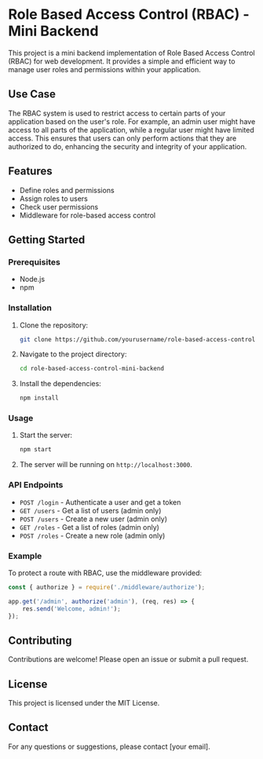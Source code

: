 # Role Based Access Control (RBAC) - Mini Backend

This project is a mini backend implementation of Role Based Access Control (RBAC) for web development. It provides a simple and efficient way to manage user roles and permissions within your application.

## Use Case

The RBAC system is used to restrict access to certain parts of your application based on the user's role. For example, an admin user might have access to all parts of the application, while a regular user might have limited access. This ensures that users can only perform actions that they are authorized to do, enhancing the security and integrity of your application.

## Features

- Define roles and permissions
- Assign roles to users
- Check user permissions
- Middleware for role-based access control

## Getting Started

### Prerequisites

- Node.js
- npm

### Installation

1. Clone the repository:
    ```sh
    git clone https://github.com/yourusername/role-based-access-control-mini-backend.git
    ```
2. Navigate to the project directory:
    ```sh
    cd role-based-access-control-mini-backend
    ```
3. Install the dependencies:
    ```sh
    npm install
    ```

### Usage

1. Start the server:
    ```sh
    npm start
    ```
2. The server will be running on `http://localhost:3000`.

### API Endpoints

- `POST /login` - Authenticate a user and get a token
- `GET /users` - Get a list of users (admin only)
- `POST /users` - Create a new user (admin only)
- `GET /roles` - Get a list of roles (admin only)
- `POST /roles` - Create a new role (admin only)

### Example

To protect a route with RBAC, use the middleware provided:

```javascript
const { authorize } = require('./middleware/authorize');

app.get('/admin', authorize('admin'), (req, res) => {
    res.send('Welcome, admin!');
});
```

## Contributing

Contributions are welcome! Please open an issue or submit a pull request.

## License

This project is licensed under the MIT License.

## Contact

For any questions or suggestions, please contact [your email].
